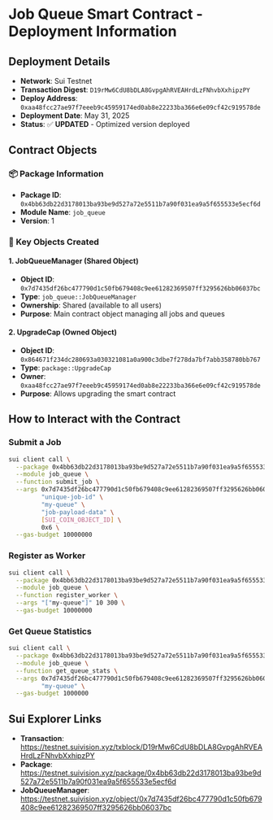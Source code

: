 # Job Queue Smart Contract - Deployment Information

## Deployment Details
- **Network**: Sui Testnet
- **Transaction Digest**: `D19rMw6CdU8bDLA8GvpgAhRVEAHrdLzFNhvbXxhipzPY`
- **Deploy Address**: `0xaa48fcc27ae97f7eeeb9c45959174ed0ab8e22233ba366e6e09cf42c919578de`
- **Deployment Date**: May 31, 2025
- **Status**: ✅ **UPDATED** - Optimized version deployed

## Contract Objects

### 📦 Package Information
- **Package ID**: `0x4bb63db22d3178013ba93be9d527a72e5511b7a90f031ea9a5f655533e5ecf6d`
- **Module Name**: `job_queue`
- **Version**: 1

### 🎯 Key Objects Created

#### 1. JobQueueManager (Shared Object)
- **Object ID**: `0x7d7435df26bc477790d1c50fb679408c9ee61282369507ff3295626bb06037bc`
- **Type**: `job_queue::JobQueueManager`
- **Ownership**: Shared (available to all users)
- **Purpose**: Main contract object managing all jobs and queues

#### 2. UpgradeCap (Owned Object)
- **Object ID**: `0x864671f234dc280693a030321081a0a900c3dbe7f278da7bf7abb358780bb767`
- **Type**: `package::UpgradeCap`
- **Owner**: `0xaa48fcc27ae97f7eeeb9c45959174ed0ab8e22233ba366e6e09cf42c919578de`
- **Purpose**: Allows upgrading the smart contract



## How to Interact with the Contract

### Submit a Job
```bash
sui client call \
  --package 0x4bb63db22d3178013ba93be9d527a72e5511b7a90f031ea9a5f655533e5ecf6d \
  --module job_queue \
  --function submit_job \
  --args 0x7d7435df26bc477790d1c50fb679408c9ee61282369507ff3295626bb06037bc \
         "unique-job-id" \
         "my-queue" \
         "job-payload-data" \
         [SUI_COIN_OBJECT_ID] \
         0x6 \
  --gas-budget 10000000
```

### Register as Worker
```bash
sui client call \
  --package 0x4bb63db22d3178013ba93be9d527a72e5511b7a90f031ea9a5f655533e5ecf6d \
  --module job_queue \
  --function register_worker \
  --args "["my-queue"]" 10 300 \
  --gas-budget 10000000
```

### Get Queue Statistics
```bash
sui client call \
  --package 0x4bb63db22d3178013ba93be9d527a72e5511b7a90f031ea9a5f655533e5ecf6d \
  --module job_queue \
  --function get_queue_stats \
  --args 0x7d7435df26bc477790d1c50fb679408c9ee61282369507ff3295626bb06037bc \
         "my-queue" \
  --gas-budget 1000000
```

## Sui Explorer Links
- **Transaction**: https://testnet.suivision.xyz/txblock/D19rMw6CdU8bDLA8GvpgAhRVEAHrdLzFNhvbXxhipzPY
- **Package**: https://testnet.suivision.xyz/package/0x4bb63db22d3178013ba93be9d527a72e5511b7a90f031ea9a5f655533e5ecf6d
- **JobQueueManager**: https://testnet.suivision.xyz/object/0x7d7435df26bc477790d1c50fb679408c9ee61282369507ff3295626bb06037bc


